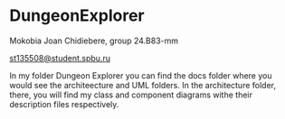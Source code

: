 # DungeonExplorer
Mokobia Joan Chidiebere, group 24.B83-mm

st135508@student.spbu.ru

In my folder Dungeon Explorer you can find the docs folder where you would see the architeecture and UML folders.
In the architecture folder, there, you will find my class and component diagrams withe their description files respectively.